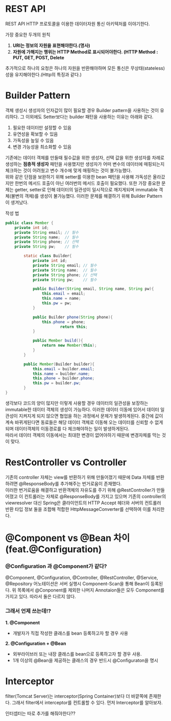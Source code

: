 # REST API
  
  
REST API
HTTP 프로토콜을 이용한 데이터자원 통신 아키텍처를 이야기한다.

가장 중요한 두개의 원칙 
1. **URI는 정보의 자원을 표현해야한다.(명사)**
2. **자원에 가해지는 행위는 HTTP Method로 표시되어야한다. (HTTP Method : PUT, GET, POST, Delete**  

  
  
추가적으로 하나의 요청은 하나의 자원을 반환해야하며 모든 통신은 무상태(stateless)성을 유지해야한다.(Http의 특징과 같다.)


# Builder Pattern
객체 생성시 생성자의 인자값이 많이 필요할 경우 Builder pattern을 사용하는 것이 유리하다.
그 이외에도 Setter보다는 builder 패턴을 사용하는 이유는 아래와 같다.

1. 필요한 데이터만 설정할 수 있음
2. 유연성을 확보할 수 있음
3. 가독성을 높일 수 있음
4. 변경 가능성을 최소화할 수 있음

기존에는 데이터 객체를 만들때 필수값을 위한 생성자, 선택 값을 위한 생성자를 차례로 생성하는 **점층적 생성자** 패턴을 사용했지만 생성자가 어떠 변수의 데이터에 매핑되는지 체크하는 것이 어려웠고 변수 개수에 맞게 
매핑하는 것이 불가능했다.  
위와 같은 단점을 보완하기 위해 setter를 이용한 bean 패턴을 사용해 가독성은 올라갔지만 한번의 메서드 호출이 아닌 여러번의 메서드 호출이 필요했다. 또한 가장 중요한 문제는 getter, setter로 인해 데이터의 일관성이
일시적으로 깨지게되며 immutable 객체(불변의 객체)를 생성이 불가능했다. 이러한 문제를 해결하기 위해 Builder Pattern이 생겨났다.

작성 법
``` java
public class Member {
    private int id;
    private String email; // 필수
    private String name;  // 필수
    private String phone; // 선택
    private String pw;    // 필수

        static class Builder{
            private int id;
            private String email; // 필수
            private String name;  // 필수
            private String phone; // 선택
            private String pw;    // 필수

            public Builder(String email, String name, String pw){
                this.email = email;
                this.name = name;
                this.pw = pw;
            }

            public Builder phone(String phone){
                this.phone = phone;
                        return this;
            }

            public Member build(){
                return new Member(this);
            }
        }

        public Member(Builder builder){
            this.email = builder.email;
            this.name = builder.name;
            this.phone = builder.phone;
            this.pw = builder.pw;
        }
}
```


생각보다 코드의 양이 많지만 이렇게 사용할 경우 데이터의 일관성을 보장하는 immutable한 데이터 객체의 생성이 가능하다.
이러한 데이터 이동에 있어서 데이터 일관성이 지켜지게 되지 않으면 협업을 하는 과정에서 문제가 발생하게된다. 중간에 값이 계속 바뀌게된다면 동료들은 해당 데이터 객체로 이동해 오는 데이터를 신뢰할 수 없게 되며
데이터객체의 이동경로를 다 체크해야하는 일이 발생하게된다.  
따라서 데이터 객체의 이동에서는 최대한 변경이 없어야하기 때문에 변경자체를 막는 것이 맞다. 

# RestController vs Controller
기존의 controller 자체는 view를 반환하기 위해 만들어졌기 때문에 Data 자체를 반환하려면 @ResponseBody를 추가해주는 번거로움이 존재했다.  
이러한 번거로움을 해결하고 반환객체의 자유도를 주기 위해 @RestController가 만들어졌고 이 컨트롤러는 자체로 @ResponseBody를 가지고 있으며 기존의 controller의 viewresolver 대신
Spring은 클라이언트의 HTTP Accept 헤더와 서버의 컨트롤러 반환 타입 정보 둘을 조합해 적합한 HttpMessageConverter를 선택하여 이를 처리한다.  
  
# @Component vs @Bean 차이(feat.@Configuration)
### @Configuration 과 @Component가 같다?
@Component, @Configuration, @Controller, @RestController, @Service, @Repository 어노테이션은 서버 실행시 Component-Scan을 통해 Bean이 등록된다.
위 목록에서 @Conponent를 제외한 나머지 Annotaion들은 모두 Component를 가지고 있다. 따라서 둘은 다르지 않다.


### 그래서 언제 쓰는데!?
**1. @Component**   
 - 개발자가 직접 작성한 클래스를 bean 등록하고자 할 경우 사용  
   
  
 
**2. @Configuration + @Bean**
 - 외부라이브러 또는 내장 클래스를 bean으로 등록하고자 할 경우 사용. 
 - 1개 이상의 @Bean을 제공하는 클래스의 경우 반드시 @Configuraton을 명시  

# Interceptor
filter(Tomcat Server)는 interceptor(Spring Container)보다 더 바깥쪽에 존재한다. 그래서 filter에서 interceptor를 컨트롤할 수 있다. 먼저 Interceptor를 알아보자.  

인터셉터는 따로 추가를 해줘야한다??  


